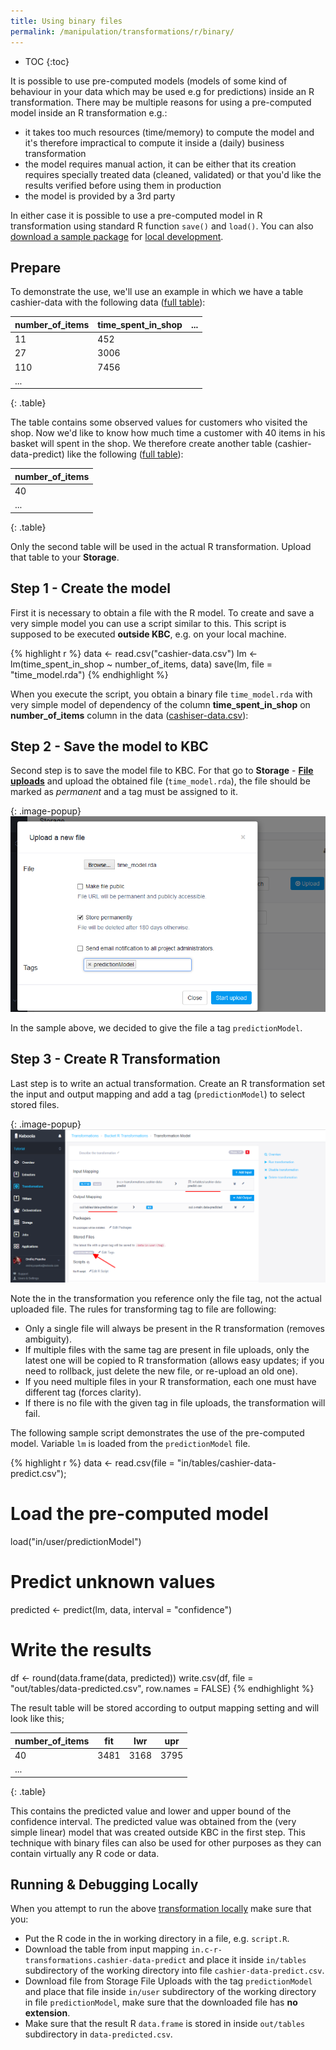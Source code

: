 ```yaml
---
title: Using binary files
permalink: /manipulation/transformations/r/binary/
---
```


* TOC
{:toc}

It is possible to use pre-computed models (models of some kind of behaviour in your data which may be used e.g for predictions)
inside an R transformation. There may be multiple reasons for using a pre-computed model inside an R transformation e.g.:

- it takes too much resources (time/memory) to compute the model and it's therefore impractical to compute it inside a 
(daily) business transformation
- the model requires manual action, it can be either that its creation requires specially treated data (cleaned, validated)
or that you'd like the results verified before using them in production
- the model is provided by a 3rd party

In either case it is possible to use a pre-computed model in R transformation using standard R function `save()` and `load()`. 
You can also [download a sample package](/manipulation/transformations/r/data.zip) 
for [local development](/manipulation/transformations/r/#development-tutorial). 

## Prepare
To demonstrate the use, we'll use an example in which we have a table cashier-data with the following data 
([full table](/manipulation/transformations/r/cashier-data.csv)):

| number_of_items  |  time_spent_in_shop   |  ...  |
|------------------|-----------------------|-------|
|  11              |  452                  |       |
|  27              |  3006                 |       |
|  110             |  7456                 |       |
|  ...             |                       |       |
{: .table}
 
The table contains some observed values for customers who visited the shop. Now we'd like to know how much time a 
customer with 40 items in his basket will spent in the shop. We therefore create another table 
(cashier-data-predict) like the following ([full table](/manipulation/transformations/r/cashier-data-predict.csv)):

| number_of_items  |
|------------------|
|  40              |
|  ...             |
{: .table}

Only the second table will be used in the actual R transformation. Upload that table to your **Storage**. 


## Step 1 - Create the model

First it is necessary to obtain a file with the R model. To create and save a very simple model you can 
use a script similar to this. This script is supposed to be executed **outside KBC**, e.g. on your local machine.

{% highlight r %}
data <- read.csv("cashier-data.csv")
lm <- lm(time_spent_in_shop ~ number_of_items, data)
save(lm, file = "time_model.rda")
{% endhighlight %}

When you execute the script, you obtain a binary file `time_model.rda` with very simple model of dependency 
of the column **time_spent_in_shop** on **number_of_items** column in the data 
([cashiser-data.csv](/manipulation/transformations/r/cashier-data.csv)):
 
## Step 2 - Save the model to KBC

Second step is to save the model file to KBC. For that go to **Storage** - 
[**File uploads**](/storage/file-uploads/) and upload the 
obtained file (`time_model.rda`), the file should be marked as *permanent* and a tag must be assigned to it.

{: .image-popup}
![Screenshot - Upload file](/manipulation/transformations/r/file-import.png)

In the sample above, we decided to give the file a tag `predictionModel`.

## Step 3 - Create R Transformation

Last step is to write an actual transformation. Create an R transformation set the input and output mapping 
and add a tag (`predictionModel`) to select stored files.

{: .image-popup}
![Screenshot - Transformation Setup](/manipulation/transformations/r/binary-transformation.png)

Note the in the transformation you reference only the file tag, not the actual uploaded file. 
The rules for transforming tag to file are following: 

- Only a single file will always be present in the R transformation (removes ambiguity).
- If multiple files with the same tag are present in file uploads, only the latest one will be copied to R 
transformation (allows easy updates; if you need to rollback, just delete the new file, or re-upload an old one).
- If you need multiple files in your R transformation, each one must have different tag (forces clarity).
- If there is no file with the given tag in file uploads, the transformation will fail.

The following sample script demonstrates the use of the pre-computed model. Variable
`lm` is loaded from the `predictionModel` file.

{% highlight r %}
data <- read.csv(file = "in/tables/cashier-data-predict.csv");

# Load the pre-computed model
load("in/user/predictionModel")

# Predict unknown values
predicted <- predict(lm, data, interval = "confidence")

# Write the results
df <- round(data.frame(data, predicted))
write.csv(df, file = "out/tables/data-predicted.csv", row.names = FALSE)
{% endhighlight %}

The result table will be stored according to output mapping setting and will look like this;

| number_of_items  |  fit  |  lwr  |  upr  |
|------------------|-------|-------|-------|
|  40              |  3481 |  3168 |  3795 |
|  ...             |       |       |       |
{: .table}

This contains the predicted value and lower and upper bound of the confidence interval. The predicted value was 
obtained from the (very simple linear) model that was created outside KBC in the first step. This technique with 
binary files can also be used for other purposes as they can contain virtually any R code or data.

## Running & Debugging Locally
When you attempt to run the above [transformation locally](/manipulation/transformations/r/#development-tutorial)
make sure that you:

- Put the R code in the in working directory in a file, e.g. `script.R`.
- Download the table from input mapping `in.c-r-transformations.cashier-data-predict` and place it inside `in/tables` 
subdirectory of the working directory into file `cashier-data-predict.csv`.
- Download file from Storage File Uploads with the tag `predictionModel` and place that
file inside `in/user` subdirectory of the working directory in file `predictionModel`, make sure that the
 downloaded file has **no extension**.
- Make sure that the result R `data.frame` is stored in inside `out/tables` subdirectory in `data-predicted.csv`.
